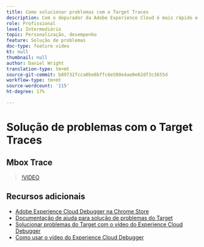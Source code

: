 ```yaml
---
title: Como solucionar problemas com o Target Traces
description: Com o depurador da Adobe Experience Cloud é mais rápido e fácil entender a implementação do Target. Saiba como autenticar no Experience Cloud e usar a poderosa ferramenta Target Traces para inspecionar suas qualificações de atividade e público-alvo, bem como seu perfil de visitante.
role: Profissional
level: Intermediário
topic: Personalização, desempenho
feature: Solução de problemas
doc-type: feature video
kt: null
thumbnail: null
author: Daniel Wright
translation-type: tm+mt
source-git-commit: b89732fcca0be8bffc6e580e4ae0e62df3c3655d
workflow-type: tm+mt
source-wordcount: '115'
ht-degree: 17%

---
```



# Solução de problemas com o Target Traces

## Mbox Trace

>[!VIDEO](https://video.tv.adobe.com/v/23113/?quality=12)

## Recursos adicionais

* [Adobe Experience Cloud Debugger na Chrome Store](https://chrome.google.com/webstore/detail/adobe-experience-cloud-de/ocdmogmohccmeicdhlhhgepeaijenapj)
* [Documentação de ajuda para solução de problemas do Target](https://docs.adobe.com/content/help/en/target/using/troubleshoot/troubleshooting-target.html)
* [Solucionar problemas do Target com o vídeo do Experience Cloud Debugger](troubleshoot-with-the-experience-cloud-debugger.md)
* [Como usar o vídeo do Experience Cloud Debugger](https://docs.adobe.com/content/help/en/core-services-learn/tutorials/debugger/use-the-experience-cloud-debugger.html)